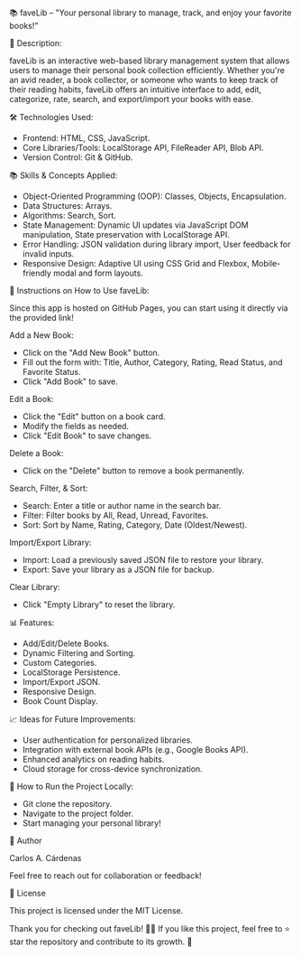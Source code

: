 📚 faveLib – "Your personal library to manage, track, and enjoy your favorite books!"


🚀 Description:

faveLib is an interactive web-based library management system that allows users to manage their personal book collection efficiently. Whether you're an avid reader, a book collector, or someone who wants to keep track of their reading habits, faveLib offers an intuitive interface to add, edit, categorize, rate, search, and export/import your books with ease.


🛠️ Technologies Used:

- Frontend: HTML, CSS, JavaScript.
- Core Libraries/Tools: LocalStorage API, FileReader API, Blob API.
- Version Control: Git & GitHub.


📚 Skills & Concepts Applied:

- Object-Oriented Programming (OOP): Classes, Objects, Encapsulation.
- Data Structures: Arrays.
- Algorithms: Search, Sort.
- State Management: Dynamic UI updates via JavaScript DOM manipulation, State preservation with LocalStorage API.
- Error Handling: JSON validation during library import, User feedback for invalid inputs.
- Responsive Design: Adaptive UI using CSS Grid and Flexbox, Mobile-friendly modal and form layouts.


📖 Instructions on How to Use faveLib:

Since this app is hosted on GitHub Pages, you can start using it directly via the provided link!

Add a New Book:
- Click on the "Add New Book" button.
- Fill out the form with: Title, Author, Category, Rating, Read Status, and Favorite Status.
- Click "Add Book" to save.

Edit a Book:
- Click the "Edit" button on a book card.
- Modify the fields as needed.
- Click "Edit Book" to save changes.

Delete a Book:
- Click on the "Delete" button to remove a book permanently.

Search, Filter, & Sort:
- Search: Enter a title or author name in the search bar.
- Filter: Filter books by All, Read, Unread, Favorites.
- Sort: Sort by Name, Rating, Category, Date (Oldest/Newest).

Import/Export Library:
- Import: Load a previously saved JSON file to restore your library.
- Export: Save your library as a JSON file for backup.

Clear Library:
- Click "Empty Library" to reset the library.


📊 Features:

- Add/Edit/Delete Books.
- Dynamic Filtering and Sorting.
- Custom Categories.
- LocalStorage Persistence.
- Import/Export JSON.
- Responsive Design.
- Book Count Display.


📈 Ideas for Future Improvements:

- User authentication for personalized libraries.
- Integration with external book APIs (e.g., Google Books API).
- Enhanced analytics on reading habits.
- Cloud storage for cross-device synchronization.


📜 How to Run the Project Locally:

- Git clone the repository.
- Navigate to the project folder.
- Start managing your personal library!


👤 Author

Carlos A. Cárdenas

Feel free to reach out for collaboration or feedback!


📄 License

This project is licensed under the MIT License.


Thank you for checking out faveLib! 📖✨ If you like this project, feel free to ⭐ star the repository and contribute to its growth. 🚀
